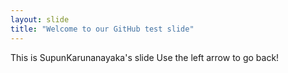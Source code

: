 ```yaml
---
layout: slide
title: "Welcome to our GitHub test slide"
---
```

This is SupunKarunanayaka's slide
Use the left arrow to go back!
